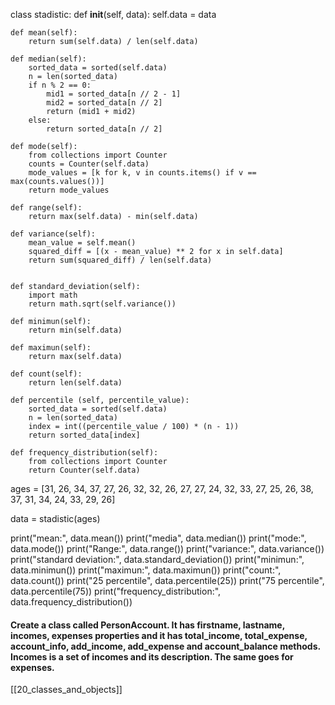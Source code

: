 class stadistic:
    def __init__(self, data):
        self.data = data

    def mean(self):
        return sum(self.data) / len(self.data)

    def median(self):
        sorted_data = sorted(self.data)
        n = len(sorted_data)
        if n % 2 == 0:
            mid1 = sorted_data[n // 2 - 1]
            mid2 = sorted_data[n // 2]
            return (mid1 + mid2)
        else:
            return sorted_data[n // 2]

    def mode(self):
        from collections import Counter
        counts = Counter(self.data)
        mode_values = [k for k, v in counts.items() if v == max(counts.values())]
        return mode_values

    def range(self):
        return max(self.data) - min(self.data)

    def variance(self):
        mean_value = self.mean()
        squared_diff = [(x - mean_value) ** 2 for x in self.data]
        return sum(squared_diff) / len(self.data)
    

    def standard_deviation(self):
        import math
        return math.sqrt(self.variance())

    def minimun(self):
        return min(self.data)

    def maximun(self):
        return max(self.data)

    def count(self):
        return len(self.data)

    def percentile (self, percentile_value):
        sorted_data = sorted(self.data)
        n = len(sorted_data)
        index = int((percentile_value / 100) * (n - 1))
        return sorted_data[index]

    def frequency_distribution(self):
        from collections import Counter
        return Counter(self.data)


ages = [31, 26, 34, 37, 27, 26, 32, 32, 26, 27, 27, 24, 32, 33, 27, 25, 26, 38, 37, 31, 34, 24, 33, 29, 26]

data = stadistic(ages)

print("mean:", data.mean())
print("media", data.median())
print("mode:", data.mode())
print("Range:", data.range())
print("variance:", data.variance())
print("standard deviation:", data.standard_deviation())
print("minimun:", data.minimun())
print("maximun:", data.maximun())
print("count:", data.count())
print("25 percentile", data.percentile(25))
print("75 percentile", data.percentile(75))
print("frequency_distribution:", data.frequency_distribution())



#### Create a class called PersonAccount. It has firstname, lastname, incomes, expenses properties and it has total_income, total_expense, account_info, add_income, add_expense and account_balance methods. Incomes is a set of incomes and its description. The same goes for expenses.

[[20_classes_and_objects]]